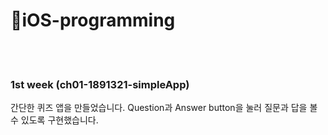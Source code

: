 # 🍎iOS-programming
<br><br>
### 1st week (ch01-1891321-simpleApp)
간단한 퀴즈 앱을 만들었습니다. 
Question과 Answer button을 눌러 질문과 답을 볼 수 있도록 구현했습니다.
